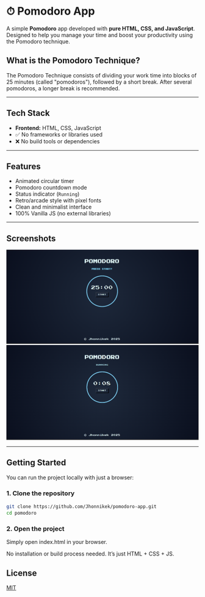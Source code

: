 # ⏱ Pomodoro App

A simple **Pomodoro** app developed with **pure HTML, CSS, and JavaScript**. Designed to help you manage your time and boost your productivity using the Pomodoro technique.

## What is the Pomodoro Technique?

The Pomodoro Technique consists of dividing your work time into blocks of 25 minutes (called "pomodoros"), followed by a short break. After several pomodoros, a longer break is recommended.

---

##  Tech Stack

- **Frontend:** HTML, CSS, JavaScript  
- ✅ No frameworks or libraries used  
- ❌ No build tools or dependencies  

---

##  Features

- Animated circular timer
- Pomodoro countdown mode
- Status indicator (`Running`)
- Retro/arcade style with pixel fonts
- Clean and minimalist interface
- 100% Vanilla JS (no external libraries)

---

##  Screenshots
![App Screenshot](./assets/pomodoro1.png)
![App Screenshot](./assets/pomodoro.png)  

---

##  Getting Started

You can run the project locally with just a browser:

### 1. Clone the repository
```bash
git clone https://github.com/Jhonnikek/pomodoro-app.git
cd pomodoro
```

### 2. Open the project
Simply open index.html in your browser.

No installation or build process needed. It’s just HTML + CSS + JS.

## License

[MIT](https://choosealicense.com/licenses/mit/)